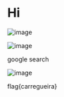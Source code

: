 # Hi
![image](https://user-images.githubusercontent.com/65381453/137932090-7d10d4ee-6908-481c-9768-675f742ee966.png)



![image](https://user-images.githubusercontent.com/65381453/137932176-7dcc5209-9783-4a3f-aab9-0cbcba78ad71.png)


google search

![image](https://user-images.githubusercontent.com/65381453/137932257-2302801e-c58c-49d1-b7f6-b7d90ea04e10.png)


flag{carregueira}
